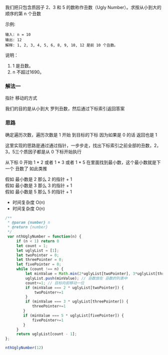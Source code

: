 我们把只包含质因子 2、3 和 5 的数称作丑数（Ugly Number）。求按从小到大的顺序的第 n 个丑数

示例:

```
输入: n = 10
输出: 12
解释: 1, 2, 3, 4, 5, 6, 8, 9, 10, 12 是前 10 个丑数。
```


说明：

1. 1 是丑数。
2. n 不超过1690。

### 解法一 

指针 移动的方式


我们的目的是从小到大 罗列丑数，然后通过下标索引返回答案

### 思路
确定遍历次数，遍历次数是 1 开始 到目标的下标 因为如果是 0 的话 返回也是 1

这里实现的思路是通过通过指针，一步步走，找出下标索引之前全部的丑数，2，3，5三个质因子都是从 0 下标开始执行

从下标 0 开始 1 * 2 或者 1 * 3 或者 1 * 5 在里面找到最小数，这个最小数就是下一个 丑数了 如此类推

假如 最小数是 2 那么 2 的指针 + 1  
假如 最小数是 3 那么 3 的指针 + 1  
假如 最小数是 5 那么 5 的指针 + 1  


* 时间复杂度 O(n)
* 时间复杂度 O(n)


```js
/**
 * @param {number} n
 * @return {number}
 */
 var nthUglyNumber = function(n) {
     if (n < 1) return 0
     let count = 1;
     let uglyList = [1];
     let twoPointer = 0;
     let threePointer = 0;
     let fivePointer = 0;
     while (count !== n) {
         let minValue = Math.min(2*uglyList[twoPointer], 3*uglyList[threePointer], 5*uglyList[fivePointer]); // 获取当前需要移动的指针
         uglyList.push(minValue); // 丑数放在 丑数的列表中
         count+=1; // 目标向前移动一位
         if (minValue === 2 * uglyList[twoPointer]) {
             twoPointer+=1
         }
         if (minValue === 3 * uglyList[threePointer]) {
            threePointer+=1
        }
        if (minValue === 5 * uglyList[fivePointer]) {
            fivePointer+=1
        }
     }
     return uglyList[count - 1];
};

nthUglyNumber(12)
```


